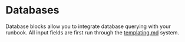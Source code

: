 # Databases

Database blocks allow you to integrate database querying with your runbook. All input fields are first run through the [templating.md](../../templating.md "mention") system.&#x20;
